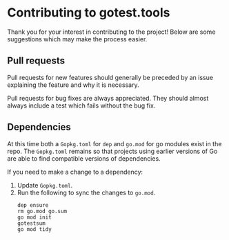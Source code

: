 # Contributing to gotest.tools

Thank you for your interest in contributing to the project! Below are some
suggestions which may make the process easier.

## Pull requests

Pull requests for new features should generally be preceded by an issue
explaining the feature and why it is necessary.

Pull requests for bug fixes are always appreciated. They should almost always
include a test which fails without the bug fix.

## Dependencies

At this time both a `Gopkg.toml` for `dep` and `go.mod` for go modules exist in
the repo. The `Gopkg.toml` remains so that projects using earlier versions of Go
are able to find compatible versions of dependencies.

If you need to make a change to a dependency:

1. Update `Gopkg.toml`.
2. Run the following to sync the changes to `go.mod`.
   ```
   dep ensure
   rm go.mod go.sum
   go mod init
   gotestsum
   go mod tidy
   ```
